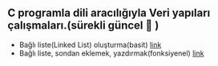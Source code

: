 ## C programla dili aracılığıyla Veri yapıları çalışmaları.(sürekli güncel :arrows_counterclockwise: )

- Bağlı liste(Linked List) oluşturma(basit) [link](/linkedlist.cpp)
- Bağlı liste, sondan eklemek, yazdırmak(fonksiyenel) [link](/linkedlist_func.cpp)
